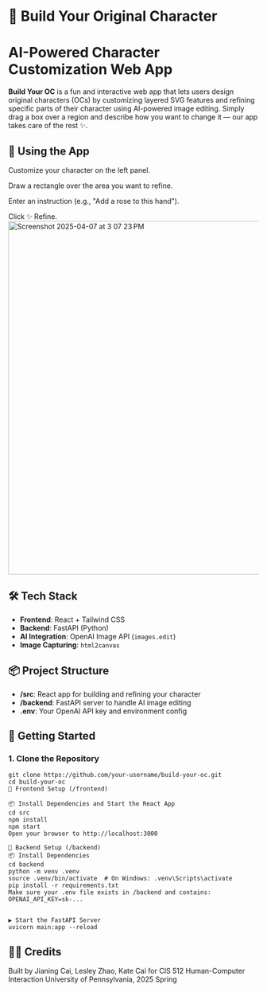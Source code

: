 # 🧸 Build Your Original Character
# AI-Powered Character Customization Web App

**Build Your OC** is a fun and interactive web app that lets users design original characters (OCs) by customizing layered SVG features and refining specific parts of their character using AI-powered image editing. Simply drag a box over a region and describe how you want to change it — our app takes care of the rest ✨.



## 🧪 Using the App
Customize your character on the left panel.

Draw a rectangle over the area you want to refine.

Enter an instruction (e.g., "Add a rose to this hand").

Click ✨ Refine.
<img width="710" alt="Screenshot 2025-04-07 at 3 07 23 PM" src="https://github.com/user-attachments/assets/2469b965-f287-477e-80bb-8104ff3504ce" />


## 🛠 Tech Stack

- **Frontend**: React + Tailwind CSS  
- **Backend**: FastAPI (Python)  
- **AI Integration**: OpenAI Image API (`images.edit`)  
- **Image Capturing**: `html2canvas`  



## 📦 Project Structure

- **/src**: React app for building and refining your character
- **/backend**: FastAPI server to handle AI image editing
- **.env**: Your OpenAI API key and environment config



## 🚀 Getting Started

### 1. Clone the Repository

```
git clone https://github.com/your-username/build-your-oc.git
cd build-your-oc
🧩 Frontend Setup (/frontend)

📦 Install Dependencies and Start the React App
cd src
npm install
npm start
Open your browser to http://localhost:3000

🧠 Backend Setup (/backend)
📦 Install Dependencies
cd backend
python -m venv .venv
source .venv/bin/activate  # On Windows: .venv\Scripts\activate
pip install -r requirements.txt
Make sure your .env file exists in /backend and contains:
OPENAI_API_KEY=sk-...


▶️ Start the FastAPI Server
uvicorn main:app --reload
``` 




## 🧑‍🎨 Credits
Built by Jianing Cai, Lesley Zhao, Kate Cai for CIS 512 Human-Computer Interaction
University of Pennsylvania, 2025 Spring

